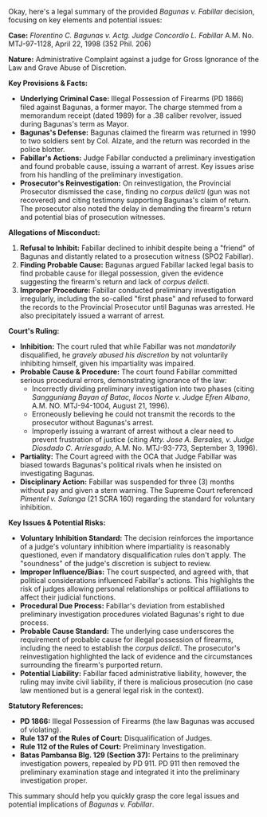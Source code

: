 Okay, here's a legal summary of the provided *Bagunas v. Fabillar* decision, focusing on key elements and potential issues:

**Case:** *Florentino C. Bagunas v. Actg. Judge Concordio L. Fabillar* A.M. No. MTJ-97-1128, April 22, 1998 (352 Phil. 206)

**Nature:** Administrative Complaint against a judge for Gross Ignorance of the Law and Grave Abuse of Discretion.

**Key Provisions & Facts:**

*   **Underlying Criminal Case:**  Illegal Possession of Firearms (PD 1866) filed against Bagunas, a former mayor. The charge stemmed from a memorandum receipt (dated 1989) for a .38 caliber revolver, issued during Bagunas's term as Mayor.
*   **Bagunas's Defense:** Bagunas claimed the firearm was returned in 1990 to two soldiers sent by Col. Alzate, and the return was recorded in the police blotter.
*   **Fabillar's Actions:**  Judge Fabillar conducted a preliminary investigation and found probable cause, issuing a warrant of arrest. Key issues arise from his handling of the preliminary investigation.
*   **Prosecutor's Reinvestigation:** On reinvestigation, the Provincial Prosecutor dismissed the case, finding no *corpus delicti* (gun was not recovered) and citing testimony supporting Bagunas's claim of return. The prosecutor also noted the delay in demanding the firearm's return and potential bias of prosecution witnesses.

**Allegations of Misconduct:**

1.  **Refusal to Inhibit:** Fabillar declined to inhibit despite being a "friend" of Bagunas and distantly related to a prosecution witness (SPO2 Fabillar).
2.  **Finding Probable Cause:** Bagunas argued Fabillar lacked legal basis to find probable cause for illegal possession, given the evidence suggesting the firearm's return and lack of *corpus delicti.*
3.  **Improper Procedure:** Fabillar conducted preliminary investigation irregularly, including the so-called "first phase" and refused to forward the records to the Provincial Prosecutor until Bagunas was arrested. He also precipitately issued a warrant of arrest.

**Court's Ruling:**

*   **Inhibition:** The court ruled that while Fabillar was not *mandatorily* disqualified, he *gravely abused his discretion* by not voluntarily inhibiting himself, given his impartiality was impaired.
*   **Probable Cause & Procedure:** The court found Fabillar committed serious procedural errors, demonstrating ignorance of the law:
    *   Incorrectly dividing preliminary investigation into two phases (citing *Sangguniang Bayan of Batac, Ilocos Norte v. Judge Efren Albano*, A.M. NO. MTJ-94-1004, August 21, 1996).
    *   Erroneously believing he could not transmit the records to the prosecutor without Bagunas's arrest.
    *   Improperly issuing a warrant of arrest without a clear need to prevent frustration of justice (citing *Atty. Jose A. Bersales, v. Judge Diosdado C. Arriesgado*, A.M. No. MTJ-93-773, September 3, 1996).
*   **Partiality:** The Court agreed with the OCA that Judge Fabillar was biased towards Bagunas's political rivals when he insisted on investigating Bagunas.
*   **Disciplinary Action:** Fabillar was suspended for three (3) months without pay and given a stern warning. The Supreme Court referenced *Pimentel v. Salanga* (21 SCRA 160) regarding the standard for voluntary inhibition.

**Key Issues & Potential Risks:**

*   **Voluntary Inhibition Standard:** The decision reinforces the importance of a judge's voluntary inhibition where impartiality is reasonably questioned, even if mandatory disqualification rules don't apply.  The "soundness" of the judge's discretion is subject to review.
*   **Improper Influence/Bias:** The court suspected, and agreed with, that political considerations influenced Fabillar's actions. This highlights the risk of judges allowing personal relationships or political affiliations to affect their judicial functions.
*   **Procedural Due Process:** Fabillar's deviation from established preliminary investigation procedures violated Bagunas's right to due process.
*   **Probable Cause Standard:**  The underlying case underscores the requirement of probable cause for illegal possession of firearms, including the need to establish the *corpus delicti*. The prosecutor's reinvestigation highlighted the lack of evidence and the circumstances surrounding the firearm's purported return.
*   **Potential Liability:** Fabillar faced administrative liability, however, the ruling may invite civil liability, if there is malicious prosecution (no case law mentioned but is a general legal risk in the context).

**Statutory References:**

*   **PD 1866:** Illegal Possession of Firearms (the law Bagunas was accused of violating).
*   **Rule 137 of the Rules of Court:** Disqualification of Judges.
*   **Rule 112 of the Rules of Court:** Preliminary Investigation.
*   **Batas Pambansa Blg. 129 (Section 37):** Pertains to the preliminary investigation powers, repealed by PD 911. PD 911 then removed the preliminary examination stage and integrated it into the preliminary investigation proper.

This summary should help you quickly grasp the core legal issues and potential implications of *Bagunas v. Fabillar*.
